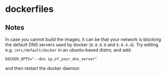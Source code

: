 # dockerfiles

## Notes

In case you cannot build the images, it can be that your network is blocking the default DNS servers used by docker (`8.8.8.8` and `8.8.4.4`). Try editing e.g. `/etc/default/docker` in an ubuntu-based distro, and add:

```
DOCKER_OPTS="--dns ip_of_your_dns_server"
```

and then restart the docker daemon
